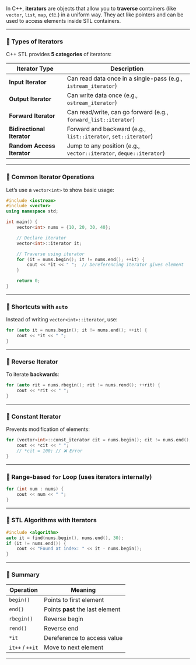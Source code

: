 In C++, **iterators** are objects that allow you to **traverse** containers (like `vector`, `list`, `map`, etc.) in a uniform way. They act like pointers and can be used to access elements inside STL containers.

---

### 🔹 Types of Iterators

C++ STL provides **5 categories** of iterators:

| Iterator Type              | Description                                                        |
| -------------------------- | ------------------------------------------------------------------ |
| **Input Iterator**         | Can read data once in a single-pass (e.g., `istream_iterator`)     |
| **Output Iterator**        | Can write data once (e.g., `ostream_iterator`)                     |
| **Forward Iterator**       | Can read/write, can go forward (e.g., `forward_list::iterator`)    |
| **Bidirectional Iterator** | Forward and backward (e.g., `list::iterator`, `set::iterator`)     |
| **Random Access Iterator** | Jump to any position (e.g., `vector::iterator`, `deque::iterator`) |

---

### 🔹 Common Iterator Operations

Let’s use a `vector<int>` to show basic usage:

```cpp
#include <iostream>
#include <vector>
using namespace std;

int main() {
    vector<int> nums = {10, 20, 30, 40};

    // Declare iterator
    vector<int>::iterator it;

    // Traverse using iterator
    for (it = nums.begin(); it != nums.end(); ++it) {
        cout << *it << " ";  // Dereferencing iterator gives element
    }

    return 0;
}
```

---

### 🔹 Shortcuts with `auto`

Instead of writing `vector<int>::iterator`, use:

```cpp
for (auto it = nums.begin(); it != nums.end(); ++it) {
    cout << *it << " ";
}
```

---

### 🔹 Reverse Iterator

To iterate **backwards**:

```cpp
for (auto rit = nums.rbegin(); rit != nums.rend(); ++rit) {
    cout << *rit << " ";
}
```

---

### 🔹 Constant Iterator

Prevents modification of elements:

```cpp
for (vector<int>::const_iterator cit = nums.begin(); cit != nums.end(); ++cit) {
    cout << *cit << " ";
    // *cit = 100; // ❌ Error
}
```

---

### 🔹 Range-based `for` Loop (uses iterators internally)

```cpp
for (int num : nums) {
    cout << num << " ";
}
```

---

### 🔹 STL Algorithms with Iterators

```cpp
#include <algorithm>
auto it = find(nums.begin(), nums.end(), 30);
if (it != nums.end()) {
    cout << "Found at index: " << it - nums.begin();
}
```

---

### 🔹 Summary

| Operation       | Meaning                          |
| --------------- | -------------------------------- |
| `begin()`       | Points to first element          |
| `end()`         | Points **past** the last element |
| `rbegin()`      | Reverse begin                    |
| `rend()`        | Reverse end                      |
| `*it`           | Dereference to access value      |
| `it++` / `++it` | Move to next element             |

---